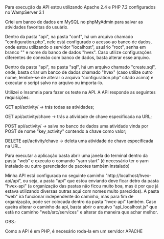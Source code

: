 Para execução da API estou utilizando Apache 2.4 e PHP 7.2 configurados no WampServer 3.1

Criei um banco de dados em MySQL no phpMyAdmin para salvar as atividades favoritas do usuário.

Dentro da pasta "api", na pasta "conf", há um arquivo chamado "configuration.php", nele está configurado o acesso ao banco de dados, onde estou utilizando o servidor "localhost", usuário "root", senha em branco "" e nome do banco de dados "hvex". Caso utilize configurações diferentes de conexão com banco de dados, basta alterar esse arquivo.

Dentro da pasta "api", na pasta "sql", há um arquivo chamado "create.sql", onde, basta criar um banco de dados chamado "hvex" (caso utilize outro nome, lembre-se de alterar o arquivo "configuration.php" citado acima) e executar o script salvo no arquivo ou importa-lo.

Utilizei o Insomnia para fazer os teste na API. A API responde as seguintes requisições:

GET    api/activity/ -> trás todas as atividades;

GET    api/activity/chave -> trás a atividade de chave especificada na URL;

POST   api/activity/ -> salva no banco de dados uma atividade vinda por POST de nome "key_activity" contendo a chave como valor;

DELETE api/activity/chave -> deleta uma atividade de chave especificada na URL.

Para executar a aplicação basta abrir uma janela do terminal dentro da pasta "web" e executo o comando "yarn start" (é necessário ter o yarn instalado ou outro gerenciador de pacotes também instalado)

Minha API está configurada no seguinte caminho "http://localhost/hvex-api/api", ou seja, a pasta "api" que estou enviando deve ficar detro da pasta "hvex-api" (a organização das pastas não ficou muito boa, mas é por que já estava utilizando diversas outras aqui com nomes muito parecidos). A pasta "web" irá funcionar independente do caminho, mas para fim de organização, pode ser colocada dentro da pasta "hvex-api" também. Caso queira alterar o caminho da api, basta abrir o arquivo "api_localhost.js" que está no caminho "web/src/services" e alterar da maneira que achar melhor.

OBS.:

Como a API é em PHP, é necesário roda-la em um servidor APACHE
